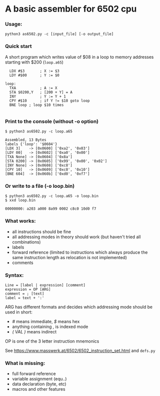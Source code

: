 # A basic assembler for 6502 cpu

### Usage:
```
python3 as6502.py -c [input_file] [-o output_file]
```

### Quick start

A short program which writes value of $08 in a loop to memory addresses starting with $200 (`loop.a65`)

```
  LDX #$3       ; X := $3
  LDY #$00      ; Y := $0
  
loop:
  TXA           ; A := X
  STA $0200,Y   ; [200 + Y] = A
  INY           ; Y := Y + 1
  CPY #$10      ; if Y != $10 goto loop
  BNE loop ; loop $10 times
  
```

### Print to the console (without -o option)

```
$ python3 as6502.py -c loop.a65
```

```
Assembled, 13 Bytes
labels {'loop': '$0604'}
[LDX 3]    -> [0x0600] ['0xa2', '0x03']
[LDY 00]   -> [0x0602] ['0xa0', '0x00']
[TXA None] -> [0x0604] ['0x8a']
[STA 0200] -> [0x0605] ['0x99', '0x00', '0x02']
[INY None] -> [0x0608] ['0xc8']
[CPY 10]   -> [0x0609] ['0xc0', '0x10']
[BNE 604]  -> [0x060b] ['0xd0', '0xf7']
```

### Or write to a file (-o loop.bin)

```
$ python3 as6502.py -c loop.a65 -o loop.bin
$ xxd loop.bin
```

```
00000000: a203 a000 8a99 0002 c8c0 10d0 f7
```

### What works:
- all instructions should be fine
- all addressing modes in theory should work (but haven't tried all combinations)
- labels
- forward reference (limited to instructions which always produce the same instruction length as relocation is not implemented)
- comments

### Syntax:
```
Line = [label | expression] [comment]
expression = OP [ARG]
comment = ; [text]
label = text + ':'
```

ARG has different formats and decides which addressing mode should be used
in short:

- *#* means immediate, *$* means hex
- anything containing *,* is indexed mode
- *( VAL )* means indirect

OP is one of the 3 letter instruction mnemonics

See https://www.masswerk.at/6502/6502_instruction_set.html
and `defs.py`

### What is missing:
- full forward reference
- variable assignment (equ..)
- data declaration (byte, etc)
- macros and other features
